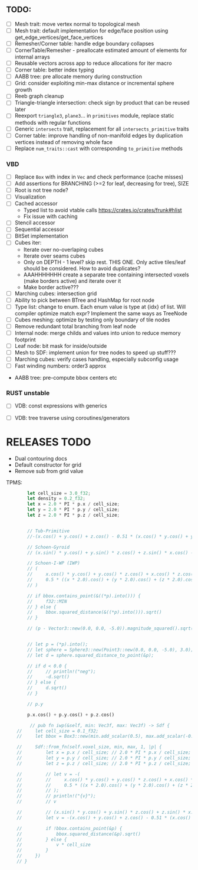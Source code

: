 
## TODO:
- [ ] Mesh trait: move vertex normal to topological mesh
- [ ] Mesh trait: default implementation for edge/face position using get_edge_vertices/get_face_vertices
- [ ] Remesher/Corner table: handle edge boundary collapses
- [ ] CornerTable/Remesher - preallocate estimated amount of elements for internal arrays
- [ ] Reusable vectors across app to reduce allocations for iter macro
- [ ] Corner table: better index typing
- [ ] AABB tree: pre allocate memory during construction
- [ ] Grid: consider exploiting min-max distance or incremental sphere growth
- [ ] Reeb graph cleanup
- [ ] Triangle-triangle intersection: check sign by product that can be reused later
- [ ] Reexport `triangle3`, `plane3`... in `primitives` module, replace static methods with regular functions
- [ ] Generic `intersects` trait, replacement for all `intersects_primitive` traits
- [ ] Corner table: improve handling of non-manifold edges by duplication vertices instead of removing whole face
- [ ] Replace `num_traits::cast` with corresponding `to_primitive` methods

### VBD
- [ ] Replace `Box` with index in `Vec` and check performance (cache misses)
- [ ] Add assertions for BRANCHING (>=2 for leaf, decreasing for tree), SIZE
- [ ] Root is not tree node?
- [ ] Visualization
- [ ] Cached accessor
    - Typed list to avoid vtable calls https://crates.io/crates/frunk#hlist
    - Fix issue with caching
- [ ] Stencil accessor
- [ ] Sequential accessor
- [ ] BitSet implementation
- [ ] Cubes iter:
    - Iterate over no-overlaping cubes
    - Iterate over seams cubes
    - Only on DEPTH - 1 level? skip rest. THIS ONE. Only active tiles/leaf should be considered. How to avoid duplicates?
    - AAAHHHHHHH create a separate tree containing intersected voxels (make borders active) and iterate over it
    - Make border active???
- [ ] Marching cubes: intersection grid
- [ ] Ability to pick between BTree and HashMap for root node
- [ ] Type list: change to enum. Each enum value is type at {idx} of list. Will compiler optimize match expr? Implement the same ways as TreeNode
- [ ] Cubes meshing: optimize by testing only boundary of tile nodes
- [ ] Remove redundant total branching from leaf node
- [ ] Internal node: merge childs and values into union to reduce memory footprint
- [ ] Leaf node: bit mask for inside/outside
- [ ] Mesh to SDF: implement union for tree nodes to speed up stuff???
- [ ] Marching cubes: verify cases handling, especially subconfig usage
- [ ] Fast winding numbers: order3 approx
- AABB tree: pre-compute bbox centers etc

### RUST unstable
 - [ ] VDB: const expressions with generics
 - [ ] VDB: tree traverse using coroutines/generators


# RELEASES TODO
* Dual contouring docs
* Default constructor for grid
* Remove sub from grid value


TPMS:
```rust
        let cell_size = 3.0_f32;
        let density = 0.2_f32;
        let x = 2.0 * PI * p.x / cell_size;
        let y = 2.0 * PI * p.y / cell_size;
        let z = 2.0 * PI * p.z / cell_size;


        // Tub-Primitive 
        //-(x.cos() + y.cos() + z.cos() - 0.51 * (x.cos() * y.cos() + y.cos() * z.cos() + z.cos() * x.cos()) - 1.0)

        // Schoen-Gyroid
        // (x.sin() * y.cos() + y.sin() * z.cos() + z.sin() * x.cos() - density)

        // Schoen-I-WP (IWP)
        // (
        //     x.cos() * y.cos() + y.cos() * z.cos() + x.cos() * z.cos() - 
        //     0.5 * ((x * 2.0).cos() + (y * 2.0).cos() + (z * 2.0).cos() - density)
        // )

        // if bbox.contains_point(&((*p).into())) {
        //     f32::MIN
        // } else {
        //     bbox.squared_distance(&((*p).into())).sqrt()
        // }

        // (p - Vector3::new(0.0, 0.0, -5.0)).magnitude_squared().sqrt() - 3.0 // circle


        // let p = (*p).into();
        // let sphere = Sphere3::new(Point3::new(0.0, 0.0, -5.0), 3.0);
        // let d = sphere.squared_distance_to_point(&p);

        // if d < 0.0 {
        //     // println!("neg");
        //     -d.sqrt()
        // } else {
        //     d.sqrt()
        // }

        // p.y

        p.x.cos() + p.y.cos() + p.z.cos()

         // pub fn iwp(&self, min: Vec3f, max: Vec3f) -> Sdf {
    //     let cell_size = 0.1_f32;
    //     let bbox = Box3::new(min.add_scalar(0.5), max.add_scalar(-0.5));

    //     Sdf::from_fn(self.voxel_size, min, max, 1, |p| {
    //         let x = p.x / cell_size; // 2.0 * PI * p.x / cell_size;
    //         let y = p.y / cell_size; // 2.0 * PI * p.y / cell_size;
    //         let z = p.z / cell_size; // 2.0 * PI * p.z / cell_size;

    //         // let v = -(
    //         //     x.cos() * y.cos() + y.cos() * z.cos() + x.cos() * z.cos() - 
    //         //     0.5 * ((x * 2.0).cos() + (y * 2.0).cos() + (z * 2.0).cos() - density)
    //         // );
    //         // println!("{v}");
    //         // v

    //         // (x.sin() * y.cos() + y.sin() * z.cos() + z.sin() * x.cos() - density)
    //         let v = -(x.cos() + y.cos() + z.cos() - 0.51 * (x.cos() * y.cos() + y.cos() * z.cos() + z.cos() * x.cos()) - 1.0);

    //         if !bbox.contains_point(&p) {
    //             bbox.squared_distance(&p).sqrt()
    //         } else {
    //             v * cell_size
    //         }
    //     })
    // }
```
